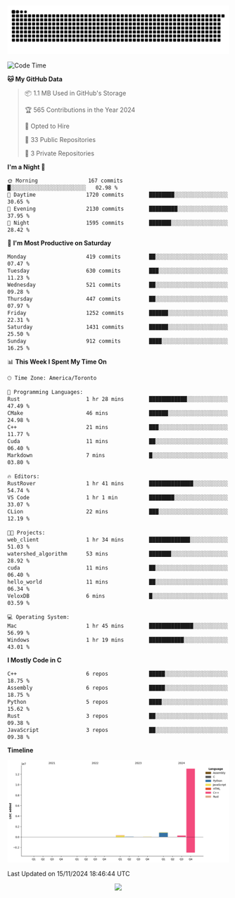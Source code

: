 <picture>
  <source media="(prefers-color-scheme: dark)" srcset="https://raw.githubusercontent.com/kkli08/kkli08/output/github-contribution-grid-snake-dark.svg">
  <source media="(prefers-color-scheme: light)" srcset="https://raw.githubusercontent.com/kkli08/kkli08/output/github-contribution-grid-snake.svg">
  <img alt="github contribution grid snake animation" src="https://raw.githubusercontent.com/kkli08/kkli08/output/github-contribution-grid-snake.svg">
</picture>


<!--START_SECTION:waka-->
![Code Time](http://img.shields.io/badge/Code%20Time-86%20hrs%2022%20mins-blue)

**🐱 My GitHub Data** 

> 📦 1.1 MB Used in GitHub's Storage 
 > 
> 🏆 565 Contributions in the Year 2024
 > 
> 💼 Opted to Hire
 > 
> 📜 33 Public Repositories 
 > 
> 🔑 3 Private Repositories 
 > 
**I'm a Night 🦉** 

```text
🌞 Morning                167 commits         █░░░░░░░░░░░░░░░░░░░░░░░░   02.98 % 
🌆 Daytime                1720 commits        ████████░░░░░░░░░░░░░░░░░   30.65 % 
🌃 Evening                2130 commits        █████████░░░░░░░░░░░░░░░░   37.95 % 
🌙 Night                  1595 commits        ███████░░░░░░░░░░░░░░░░░░   28.42 % 
```
📅 **I'm Most Productive on Saturday** 

```text
Monday                   419 commits         ██░░░░░░░░░░░░░░░░░░░░░░░   07.47 % 
Tuesday                  630 commits         ███░░░░░░░░░░░░░░░░░░░░░░   11.23 % 
Wednesday                521 commits         ██░░░░░░░░░░░░░░░░░░░░░░░   09.28 % 
Thursday                 447 commits         ██░░░░░░░░░░░░░░░░░░░░░░░   07.97 % 
Friday                   1252 commits        ██████░░░░░░░░░░░░░░░░░░░   22.31 % 
Saturday                 1431 commits        ██████░░░░░░░░░░░░░░░░░░░   25.50 % 
Sunday                   912 commits         ████░░░░░░░░░░░░░░░░░░░░░   16.25 % 
```


📊 **This Week I Spent My Time On** 

```text
🕑︎ Time Zone: America/Toronto

💬 Programming Languages: 
Rust                     1 hr 28 mins        ████████████░░░░░░░░░░░░░   47.49 % 
CMake                    46 mins             ██████░░░░░░░░░░░░░░░░░░░   24.98 % 
C++                      21 mins             ███░░░░░░░░░░░░░░░░░░░░░░   11.77 % 
Cuda                     11 mins             ██░░░░░░░░░░░░░░░░░░░░░░░   06.40 % 
Markdown                 7 mins              █░░░░░░░░░░░░░░░░░░░░░░░░   03.80 % 

🔥 Editors: 
RustRover                1 hr 41 mins        ██████████████░░░░░░░░░░░   54.74 % 
VS Code                  1 hr 1 min          ████████░░░░░░░░░░░░░░░░░   33.07 % 
CLion                    22 mins             ███░░░░░░░░░░░░░░░░░░░░░░   12.19 % 

🐱‍💻 Projects: 
web_client               1 hr 34 mins        █████████████░░░░░░░░░░░░   51.03 % 
watershed_algorithm      53 mins             ███████░░░░░░░░░░░░░░░░░░   28.92 % 
cuda                     11 mins             ██░░░░░░░░░░░░░░░░░░░░░░░   06.40 % 
hello_world              11 mins             ██░░░░░░░░░░░░░░░░░░░░░░░   06.34 % 
VeloxDB                  6 mins              █░░░░░░░░░░░░░░░░░░░░░░░░   03.59 % 

💻 Operating System: 
Mac                      1 hr 45 mins        ██████████████░░░░░░░░░░░   56.99 % 
Windows                  1 hr 19 mins        ███████████░░░░░░░░░░░░░░   43.01 % 
```

**I Mostly Code in C** 

```text
C++                      6 repos             █████░░░░░░░░░░░░░░░░░░░░   18.75 % 
Assembly                 6 repos             █████░░░░░░░░░░░░░░░░░░░░   18.75 % 
Python                   5 repos             ████░░░░░░░░░░░░░░░░░░░░░   15.62 % 
Rust                     3 repos             ██░░░░░░░░░░░░░░░░░░░░░░░   09.38 % 
JavaScript               3 repos             ██░░░░░░░░░░░░░░░░░░░░░░░   09.38 % 
```



**Timeline**

![Lines of Code chart](https://raw.githubusercontent.com/kkli08/kkli08/main/assets/bar_graph.png)


 Last Updated on 15/11/2024 18:46:44 UTC
<!--END_SECTION:waka-->


<div align="center">
    <img  src="https://github-readme-streak-stats.herokuapp.com/?user=kkli08&theme=cobalt" />
</div>

<br/>
<br/>
<br/>
